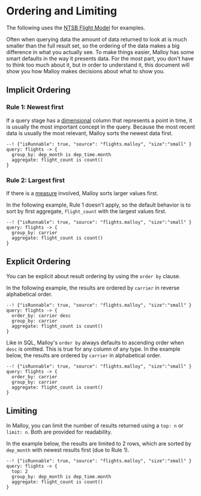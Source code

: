 # Ordering and Limiting

The following uses the [NTSB Flight Model](../examples/faa/bigquery.md) for examples.

Often when querying data the amount of data returned to look at is much smaller than the full result set, so the ordering of the data makes a big difference in what you actually see. To make things easier, Malloy has some smart defaults in the way it presents data.  For the most part, you don't have to think too much about it, but in order to understand it, this document will show you how Malloy makes decisions about what to show you.


## Implicit Ordering

### Rule 1: Newest first
If a query stage has a [dimensional](fields.md#dimensions) column that represents a point in time, it is usually the most
important concept in the query.  Because the most recent data is usually the most relevant, Malloy sorts the newest data first.

```malloy
--! {"isRunnable": true, "source": "flights.malloy", "size":"small" }
query: flights -> {
  group_by: dep_month is dep_time.month
  aggregate: flight_count is count()
}
```

### Rule 2: Largest first
If there is a [measure](fields.md#measures) involved, Malloy sorts larger values first.

In the following example, Rule 1 doesn't apply, so the default behavior is to sort by first aggregate, `flight_count` with the largest values first.

```malloy
--! {"isRunnable": true, "source": "flights.malloy", "size":"small" }
query: flights -> {
  group_by: carrier
  aggregate: flight_count is count()
}
```

## Explicit Ordering

You can be explicit about result ordering by using the `order by` clause.

In the following example, the results are ordered by `carrier` in reverse alphabetical order.

```malloy
--! {"isRunnable": true, "source": "flights.malloy", "size":"small" }
query: flights -> {
  order_by: carrier desc
  group_by: carrier
  aggregate: flight_count is count()
}
```

Like in SQL, Malloy's `order by` always defaults to ascending order when `desc` is omitted. This is true for any column of any type. In the example below,
the results are ordered by `carrier` in alphabetical order.

```malloy
--! {"isRunnable": true, "source": "flights.malloy", "size":"small" }
query: flights -> {
  order_by: carrier
  group_by: carrier
  aggregate: flight_count is count()
}
```

## Limiting

In Malloy, you can limit the number of results returned using a `top: n` or `limit: n`.  Both are provided for readability.

In the example below, the results are limited to 2 rows, which are sorted by `dep_month` with newest results first (due to Rule 1).

```malloy
--! {"isRunnable": true, "source": "flights.malloy", "size":"small" }
query: flights -> {
  top: 2
  group_by: dep_month is dep_time.month
  aggregate: flight_count is count()
}
```
